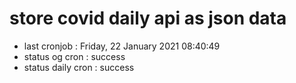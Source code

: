 # store covid daily api as json data

- last cronjob : Friday, 22 January 2021 08:40:49
- status og cron : success
- status daily cron : success
      
      
